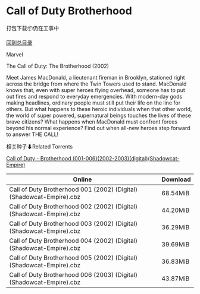 # Call of Duty Brotherhood

打包下载📦仍在工事中

[回到总目录](/Catalogs.md)

Marvel

The Call of Duty: The Brotherhood (2002)

Meet James MacDonald, a lieutenant fireman in Brooklyn, stationed right across the bridge from where the Twin Towers used to stand. MacDonald knows that, even with super heroes flying overhead, someone has to put out fires and respond to everyday emergencies. With modern-day gods making headlines, ordinary people must still put their life on the line for others. But what happens to these heroic individuals when that other world, the world of super powered, supernatural beings touches the lives of these brave citizens? What happens when MacDonald must confront forces beyond his normal experience? Find out when all-new heroes step forward to answer THE CALL!





相关种子⬇Related Torrents

[Call of Duty - Brotherhood (001-006)(2002-2003)(digital)(Shadowcat-Empire)](https://github.com/alicewish/markdown/blob/master/torrent/Call-of-Duty---Brotherhood--001-006--2002-2003--digital--Shadowcat-Empire.md)

Online | Download
--- | ---
Call of Duty Brotherhood 001 (2002) (Digital) (Shadowcat-Empire).cbz | 68.54MiB
Call of Duty Brotherhood 002 (2002) (Digital) (Shadowcat-Empire).cbz | 44.20MiB
Call of Duty Brotherhood 003 (2002) (Digital) (Shadowcat-Empire).cbz | 36.29MiB
Call of Duty Brotherhood 004 (2002) (Digital) (Shadowcat-Empire).cbz | 39.69MiB
Call of Duty Brotherhood 005 (2002) (Digital) (Shadowcat-Empire).cbz | 36.83MiB
Call of Duty Brotherhood 006 (2003) (Digital) (Shadowcat-Empire).cbz | 43.87MiB